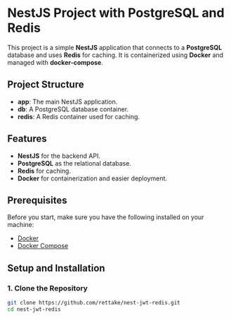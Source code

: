 # NestJS Project with PostgreSQL and Redis

This project is a simple **NestJS** application that connects to a **PostgreSQL** database and uses **Redis** for caching. It is containerized using **Docker** and managed with **docker-compose**.

## Project Structure

- **app**: The main NestJS application.
- **db**: A PostgreSQL database container.
- **redis**: A Redis container used for caching.

## Features

- **NestJS** for the backend API.
- **PostgreSQL** as the relational database.
- **Redis** for caching.
- **Docker** for containerization and easier deployment.

## Prerequisites

Before you start, make sure you have the following installed on your machine:

- [Docker](https://www.docker.com/)
- [Docker Compose](https://docs.docker.com/compose/)

## Setup and Installation

### 1. Clone the Repository

```bash
git clone https://github.com/rettake/nest-jwt-redis.git
cd nest-jwt-redis
```
